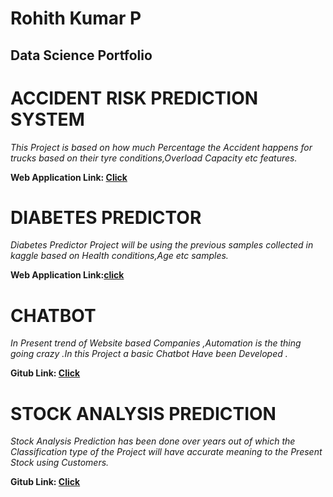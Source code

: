 # Rohith Kumar P

## Data Science Portfolio

# ACCIDENT RISK PREDICTION SYSTEM
   *This Project is based on how much Percentage the Accident happens for trucks based on their tyre conditions,Overload Capacity etc features.*

**Web Application Link: [Click](https://accidentpredictor2.herokuapp.com/)**

# DIABETES PREDICTOR
   *Diabetes Predictor Project will be using the previous samples collected in kaggle based on Health conditions,Age etc samples.*
  
  **Web Application Link:[click](https://diabetespredictor2.herokuapp.com/)**

# CHATBOT 
   *In Present trend of Website based Companies ,Automation is the thing going crazy .In this Project a basic Chatbot Have been Developed .*

**Gitub Link: [Click](https://github.com/Rohit19990702/Chatbot)**

# STOCK ANALYSIS PREDICTION
   *Stock Analysis Prediction has been done over years out of which the Classification type of the Project will have accurate meaning to the Present Stock using Customers.*

**Gitub Link: [Click](https://github.com/Rohit19990702/Stock-Prediction)**
